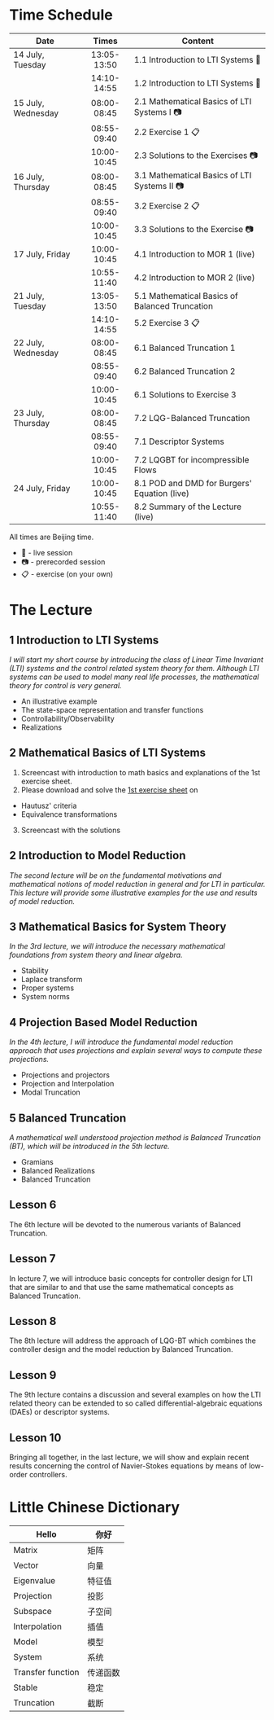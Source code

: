 # Time Schedule

| Date | Times | Content |
| ---- | :----: | ------- |
| 14 July, Tuesday    |  13:05-13:50 | 1.1 Introduction to LTI Systems :microphone: |
|                    |  14:10-14:55 | 1.2 Introduction to LTI Systems :microphone: |
| 15 July, Wednesday  |  08:00-08:45 | 2.1 Mathematical Basics of LTI Systems I :camera: |
|                    |  08:55-09:40 | 2.2 Exercise 1 :clipboard: |
|                    |  10:00-10:45 | 2.3 Solutions to the Exercises :camera: |
| 16 July, Thursday   |  08:00-08:45 | 3.1 Mathematical Basics of LTI Systems II :camera: |
|                    |  08:55-09:40 | 3.2 Exercise 2 :clipboard:|
|                    |  10:00-10:45 | 3.3 Solutions to the Exercise :camera: |
| 17 July, Friday    |  10:00-10:45 | 4.1 Introduction to MOR 1 (live) |
|                    |  10:55-11:40 | 4.2 Introduction to MOR 2 (live) |
| 21 July, Tuesday   |  13:05-13:50 | 5.1 Mathematical Basics of Balanced Truncation |
|                    |  14:10-14:55 | 5.2 Exercise 3 :clipboard: |
| 22 July, Wednesday |  08:00-08:45 | 6.1 Balanced Truncation 1 |
|                    |  08:55-09:40 | 6.2 Balanced Truncation 2 |
|                    |  10:00-10:45 | 6.1 Solutions to Exercise 3 |
| 23 July, Thursday  |  08:00-08:45 | 7.2 LQG-Balanced Truncation |
|                    |  08:55-09:40 | 7.1 Descriptor Systems |
|                    |  10:00-10:45 | 7.2 LQGBT for incompressible Flows |
| 24 July, Friday    |  10:00-10:45 | 8.1 POD and DMD for Burgers' Equation (live) |
|                    |  10:55-11:40 | 8.2 Summary of the Lecture (live) |

All times are Beijing time.

 * :microphone: - live session
 * :camera: - prerecorded session
 * :clipboard: - exercise (on your own)

# The Lecture

## 1 Introduction to LTI Systems

*I will start my short course by introducing the class of Linear Time Invariant
(LTI) systems and the control related system theory for them. Although LTI
systems can be used to model many real life processes, the mathematical theory
for control is very general.*

 * An illustrative example
 * The state-space representation and transfer functions
 * Controllability/Observability
 * Realizations

## 2 Mathematical Basics of LTI Systems

1. Screencast with introduction to math basics and explanations of the 1st exercise
sheet.
2. Please download and solve the [1st exercise sheet](exi.pdf) on
  * Hautusz' criteria
  * Equivalence transformations
3. Screencast with the solutions

## 2 Introduction to Model Reduction

*The second lecture will be on the fundamental motivations and mathematical
notions of model reduction in general and for LTI in particular. This lecture
will provide some illustrative examples for the use and results of model
reduction.*

## 3 Mathematical Basics for System Theory

*In the 3rd lecture, we will introduce the necessary mathematical foundations
from system theory and linear algebra.*

 * Stability
 * Laplace transform
 * Proper systems
 * System norms

## 4 Projection Based Model Reduction

*In the 4th lecture, I will introduce the fundamental model reduction approach
that uses projections and explain several ways to compute these projections.*

 * Projections and projectors
 * Projection and Interpolation
 * Modal Truncation

## 5 Balanced Truncation

*A mathematical well understood projection method is Balanced Truncation (BT),
which will be introduced in the 5th lecture.*

 * Gramians
 * Balanced Realizations
 * Balanced Truncation

## Lesson 6

The 6th lecture will be devoted to the numerous variants of Balanced Truncation.

## Lesson 7

In lecture 7, we will introduce basic concepts for controller design for LTI
that are similar to and that use the same mathematical concepts as Balanced
Truncation.

## Lesson 8

The 8th lecture will address the approach of LQG-BT which combines the
controller design and the model reduction by Balanced Truncation.

## Lesson 9

The 9th lecture contains a discussion and several examples on how the LTI
related theory can be extended to so called differential-algebraic equations
(DAEs) or descriptor systems.

## Lesson 10

Bringing all together, in the last lecture, we will show and explain recent
results concerning the control of Navier-Stokes equations by means of low-order
controllers.

# Little Chinese Dictionary

| Hello | 你好 |
--------|--------
| Matrix| 矩阵 |
| Vector| 向量 |
| Eigenvalue |特征值|
| Projection |投影|
| Subspace |子空间|
| Interpolation |插值|
| Model |模型|
| System |系统|
| Transfer function |传递函数|
| Stable |稳定|
| Truncation |截断|

